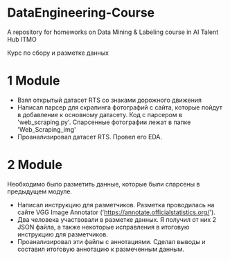 # DataEngineering-Course
A repository for homeworks on Data Mining &amp; Labeling course in AI Talent Hub ITMO


Курс по сбору и разметке данных

# 1 Module
- Взял открытый датасет RTS со знаками дорожного движения
- Написал парсер для скрапинга фотографий с сайта, которые пойдут в добавление к основному датасету. Код с парсером в 'web_scraping.py'. Спарсенные фотографии лежат в папке 'Web_Scraping_img'
- Проанализировал датасет RTS. Провел его EDA.

# 2 Module
Необходимо было разметить данные, которые были спарсены в предыдущем модуле.
- Написал инструкцию для разметчиков. Разметка проводилась на сайте VGG Image Annotator ('https://annotate.officialstatistics.org/'). 
- Два человека участвовали в разметке данных. Я получил от них 2 JSON файла, а также некоторые исправления в итоговую инструкцию для разметчиков.
- Проанализировал эти файлы с аннотациями. Сделал выводы и составил итоговую аннотацию к размеченным данным.
